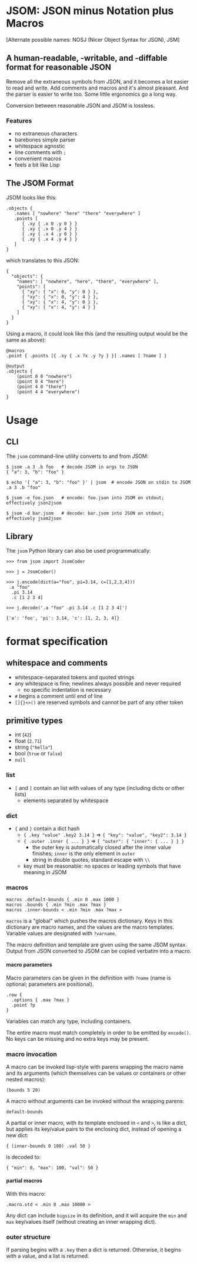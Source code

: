 # JSOM: JSON minus Notation plus Macros

[Alternate possible names: NOSJ (Nicer Object Syntax for JSON), JSM]

## A human-readable, -writable, and -diffable format for reasonable JSON

Remove all the extraneous symbols from JSON, and it becomes a lot easier to read and write.  Add comments and macros and it's almost pleasant.  And the parser is easier to write too.  Some little ergonomics go a long way.

Conversion between reasonable JSON and JSOM is lossless.

### Features

- no extraneous characters
- barebones simple parser
- whitespace agnostic
- line comments with `;`
- convenient macros
- feels a bit like Lisp

## The JSOM Format

JSOM looks like this:

```
.objects {
   .names [ "nowhere" "here" "there" "everywhere" ]
   .points [
      { .xy { .x 0 .y 0 } }
      { .xy { .x 0 .y 4 } }
      { .xy { .x 4 .y 0 } }
      { .xy { .x 4 .y 4 } }
   ]
}
```

which translates to this JSON:


```
{
  "objects": {
    "names": [ "nowhere", "here", "there", "everywhere" ],
    "points": [
      { "xy": { "x": 0, "y": 0 } },
      { "xy": { "x": 0, "y": 4 } },
      { "xy": { "x": 4, "y": 0 } },
      { "xy": { "x": 4, "y": 4 } }
    ]
  }
}
```

Using a macro, it could look like this (and the resulting output would be the same as above):

```
@macros
.point { .points [{ .xy { .x ?x .y ?y } }] .names [ ?name ] }

@output
.objects {
    (point 0 0 "nowhere")
    (point 0 4 "here")
    (point 4 0 "there")
    (point 4 4 "everywhere")
}
```

# Usage

## CLI

The `jsom` command-line utility converts to and from JSOM:

```
$ jsom .a 3 .b foo   # decode JSOM in args to JSON
{ "a": 3, "b": "foo" }

$ echo '{ "a": 3, "b": "foo" }' | jsom  # encode JSON on stdin to JSOM
.a 3 .b "foo"

$ jsom -e foo.json   # encode: foo.json into JSOM on stdout; effectively json2jsom

$ jsom -d bar.jsom   # decode: bar.jsom into JSON on stdout; effectively jsom2json
```

## Library

The `jsom` Python library can also be used programmatically:

```
>>> from jsom import JsomCoder

>>> j = JsomCoder()

>>> j.encode(dict(a="foo", pi=3.14, c=[1,2,3,4]))
 .a "foo"
  .pi 3.14
  .c [1 2 3 4]

>>> j.decode('.a "foo" .pi 3.14 .c [1 2 3 4]')

{'a': 'foo', 'pi': 3.14, 'c': [1, 2, 3, 4]}
```

# format specification

## whitespace and comments

  - whitespace-separated tokens and quoted strings
  - any whitespace is fine; newlines always possible and never required
    -  no specific indentation is necessary
  - `#` begins a comment until end of line
  - `[]{}<>()` are reserved symbols and cannot be part of any other token

## primitive types

- int (`42`)
- float (`2.71`)
- string (`"hello"`)
- bool (`true` or `false`)
- `null`

### list

- `[` and `]` contain an list with values of any type (including dicts or other lists)
  - elements separated by whitespace

### dict

- `{` and `}` contain a dict hash
  - `{ .key "value" .key2 3.14 }` => `{ "key": "value", "key2": 3.14 }`
  - `{ .outer .inner { ... } }` => `{ "outer": { "inner": { ... } } }`
     - the outer key is automatically closed after the inner value finishes; `inner` is the only element in `outer`
    - string in double quotes, standard escape with `\\`
  - key must be reasonable: no spaces or leading symbols that have meaning in JSOM

### macros

```
macros .default-bounds { .min 0 .max 1000 }
macros .bounds { .min ?min .max ?max }
macros .inner-bounds < .min ?min .max ?max >
```

`macros` is a "global" which pushes the macros dictionary.
Keys in this dictionary are macro names, and the values are the macro templates.
Variable values are designated with `?varname`.

The macro definition and template are given using the same JSOM syntax.
Output from JSON converted to JSOM can be copied verbatim into a macro.

#### macro parameters

Macro parameters can be given in the definition with `?name` (name is optional; parameters are positional).

```
.row {
  .options { .max ?max }
  .point ?p
}
```

Variables can match any type, including containers.

The entire macro must match completely in order to be emitted by `encode()`.
No keys can be missing and no extra keys may be present.

### macro invocation

A macro can be invoked lisp-style with parens wrapping the macro name and its arguments (which themselves can be values or containers or other nested macros):

```
(bounds 5 20)
```

A macro without arguments can be invoked without the wrapping parens:

```
default-bounds
```

A partial or inner macro, with its template enclosed in `<` and `>`, is like a dict, but applies its key/value pairs to the enclosing dict, instead of opening a new dict:

```
{ (inner-bounds 0 100) .val 50 }
```

is decoded to:

```
{ "min": 0, "max": 100, "val": 50 }
```


#### partial macros

With this macro:

```
.macro.std < .min 0 .max 10000 >
```

Any dict can include `bigsize` in its definition, and it will acquire the `min` and `max` key/values itself (without creating an inner wrapping dict).

### outer structure

If parsing begins with a `.key` then a dict is returned.  Otherwise, it begins with a value, and a list is returned.
